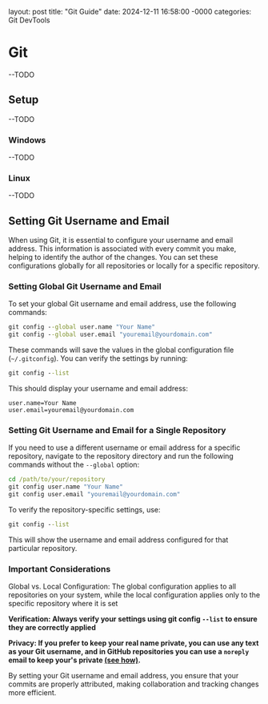 layout: post
title: "Git Guide"
date: 2024-12-11 16:58:00 -0000
categories: Git DevTools

# Git
--TODO

## Setup
--TODO

### Windows
--TODO

### Linux
--TODO

## Setting Git Username and Email

When using Git, it is essential to configure your username and email address. This information is associated with every commit you make, helping to identify the author of the changes. You can set these configurations globally for all repositories or locally for a specific repository.

### Setting Global Git Username and Email

To set your global Git username and email address, use the following commands:

``` cmd
git config --global user.name "Your Name"
git config --global user.email "youremail@yourdomain.com"
```
These commands will save the values in the global configuration file (`~/.gitconfig`). You can verify the settings by running:

``` cmd
git config --list
```
This should display your username and email address:

```
user.name=Your Name  
user.email=youremail@yourdomain.com
```

### Setting Git Username and Email for a Single Repository

If you need to use a different username or email address for a specific repository, navigate to the repository directory and run the following commands without the `--global` option:

``` cmd
cd /path/to/your/repository
git config user.name "Your Name"
git config user.email "youremail@yourdomain.com"
```
To verify the repository-specific settings, use:

``` cmd
git config --list
```
This will show the username and email address configured for that particular repository.

### Important Considerations

Global vs. Local Configuration: The global configuration applies to all repositories on your system, while the local configuration applies only to the specific repository where it is set

**Verification: Always verify your settings using git config `--list` to ensure they are correctly applied**

**Privacy: If you prefer to keep your real name private, you can use any text as your Git username, and in GitHub repositories you can use a `noreply` email to keep your's private [(see how)](https://docs.github.com/en/account-and-profile/setting-up-and-managing-your-personal-account-on-github/managing-email-preferences/setting-your-commit-email-address).**

By setting your Git username and email address, you ensure that your commits are properly attributed, making collaboration and tracking changes more efficient.